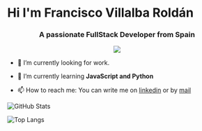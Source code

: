 <h1>Hi I'm Francisco Villalba Roldán</h1>
<h3 align="center">A passionate FullStack Developer from Spain</h3>

<div align="center">
  <a href="https://u8views.com/github/Jasusmet"><img src="https://u8views.com/api/v1/github/profiles/166473779/views/day-week-month-total-count.svg"></a>
</div>

- 🔭 I’m currently looking for work.

- 🌱 I’m currently learning **JavaScript and Python**

- 📫 How to reach me: You can write me on [linkedin](https://www.linkedin.com/in/franciscovillalbaroldán/) or by [mail](mailto:f13villalbaroldan@gmail.com)

![GitHub Stats](https://github-readme-stats.vercel.app/api?username=Franvr13&show_icons=true&theme=radical)

![Top Langs](https://github-readme-stats.vercel.app/api/top-langs/?username=Jasusmet&layout=compact&theme=radical)
